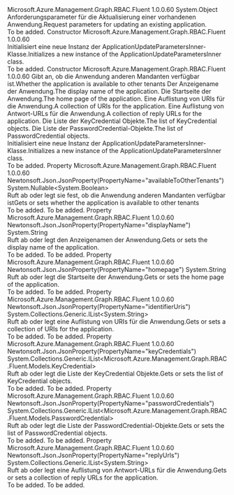 <Type Name="ApplicationUpdateParametersInner" FullName="Microsoft.Azure.Management.Graph.RBAC.Fluent.Models.ApplicationUpdateParametersInner">
  <TypeSignature Language="C#" Value="public class ApplicationUpdateParametersInner" />
  <TypeSignature Language="ILAsm" Value=".class public auto ansi beforefieldinit ApplicationUpdateParametersInner extends System.Object" />
  <TypeSignature Language="DocId" Value="T:Microsoft.Azure.Management.Graph.RBAC.Fluent.Models.ApplicationUpdateParametersInner" />
  <TypeSignature Language="VB.NET" Value="Public Class ApplicationUpdateParametersInner" />
  <TypeSignature Language="F#" Value="type ApplicationUpdateParametersInner = class" />
  <AssemblyInfo>
    <AssemblyName>Microsoft.Azure.Management.Graph.RBAC.Fluent</AssemblyName>
    <AssemblyVersion>1.0.0.60</AssemblyVersion>
  </AssemblyInfo>
  <Base>
    <BaseTypeName>System.Object</BaseTypeName>
  </Base>
  <Interfaces />
  <Docs>
    <summary>
            <span data-ttu-id="7077c-101">Anforderungsparameter für die Aktualisierung einer vorhandenen Anwendung.</span><span class="sxs-lookup"><span data-stu-id="7077c-101">Request parameters for updating an existing application.</span></span>
            </summary>
    <remarks>To be added.</remarks>
  </Docs>
  <Members>
    <Member MemberName=".ctor">
      <MemberSignature Language="C#" Value="public ApplicationUpdateParametersInner ();" />
      <MemberSignature Language="ILAsm" Value=".method public hidebysig specialname rtspecialname instance void .ctor() cil managed" />
      <MemberSignature Language="DocId" Value="M:Microsoft.Azure.Management.Graph.RBAC.Fluent.Models.ApplicationUpdateParametersInner.#ctor" />
      <MemberSignature Language="VB.NET" Value="Public Sub New ()" />
      <MemberType>Constructor</MemberType>
      <AssemblyInfo>
        <AssemblyName>Microsoft.Azure.Management.Graph.RBAC.Fluent</AssemblyName>
        <AssemblyVersion>1.0.0.60</AssemblyVersion>
      </AssemblyInfo>
      <Parameters />
      <Docs>
        <summary>
            <span data-ttu-id="7077c-102">Initialisiert eine neue Instanz der ApplicationUpdateParametersInner-Klasse.</span><span class="sxs-lookup"><span data-stu-id="7077c-102">Initializes a new instance of the ApplicationUpdateParametersInner class.</span></span>
            </summary>
        <remarks>To be added.</remarks>
      </Docs>
    </Member>
    <Member MemberName=".ctor">
      <MemberSignature Language="C#" Value="public ApplicationUpdateParametersInner (Nullable&lt;bool&gt; availableToOtherTenants = null, string displayName = null, string homepage = null, System.Collections.Generic.IList&lt;string&gt; identifierUris = null, System.Collections.Generic.IList&lt;string&gt; replyUrls = null, System.Collections.Generic.IList&lt;Microsoft.Azure.Management.Graph.RBAC.Fluent.Models.KeyCredential&gt; keyCredentials = null, System.Collections.Generic.IList&lt;Microsoft.Azure.Management.Graph.RBAC.Fluent.Models.PasswordCredential&gt; passwordCredentials = null);" />
      <MemberSignature Language="ILAsm" Value=".method public hidebysig specialname rtspecialname instance void .ctor(valuetype System.Nullable`1&lt;bool&gt; availableToOtherTenants, string displayName, string homepage, class System.Collections.Generic.IList`1&lt;string&gt; identifierUris, class System.Collections.Generic.IList`1&lt;string&gt; replyUrls, class System.Collections.Generic.IList`1&lt;class Microsoft.Azure.Management.Graph.RBAC.Fluent.Models.KeyCredential&gt; keyCredentials, class System.Collections.Generic.IList`1&lt;class Microsoft.Azure.Management.Graph.RBAC.Fluent.Models.PasswordCredential&gt; passwordCredentials) cil managed" />
      <MemberSignature Language="DocId" Value="M:Microsoft.Azure.Management.Graph.RBAC.Fluent.Models.ApplicationUpdateParametersInner.#ctor(System.Nullable{System.Boolean},System.String,System.String,System.Collections.Generic.IList{System.String},System.Collections.Generic.IList{System.String},System.Collections.Generic.IList{Microsoft.Azure.Management.Graph.RBAC.Fluent.Models.KeyCredential},System.Collections.Generic.IList{Microsoft.Azure.Management.Graph.RBAC.Fluent.Models.PasswordCredential})" />
      <MemberSignature Language="VB.NET" Value="Public Sub New (Optional availableToOtherTenants As Nullable(Of Boolean) = null, Optional displayName As String = null, Optional homepage As String = null, Optional identifierUris As IList(Of String) = null, Optional replyUrls As IList(Of String) = null, Optional keyCredentials As IList(Of KeyCredential) = null, Optional passwordCredentials As IList(Of PasswordCredential) = null)" />
      <MemberSignature Language="F#" Value="new Microsoft.Azure.Management.Graph.RBAC.Fluent.Models.ApplicationUpdateParametersInner : Nullable&lt;bool&gt; * string * string * System.Collections.Generic.IList&lt;string&gt; * System.Collections.Generic.IList&lt;string&gt; * System.Collections.Generic.IList&lt;Microsoft.Azure.Management.Graph.RBAC.Fluent.Models.KeyCredential&gt; * System.Collections.Generic.IList&lt;Microsoft.Azure.Management.Graph.RBAC.Fluent.Models.PasswordCredential&gt; -&gt; Microsoft.Azure.Management.Graph.RBAC.Fluent.Models.ApplicationUpdateParametersInner" Usage="new Microsoft.Azure.Management.Graph.RBAC.Fluent.Models.ApplicationUpdateParametersInner (availableToOtherTenants, displayName, homepage, identifierUris, replyUrls, keyCredentials, passwordCredentials)" />
      <MemberType>Constructor</MemberType>
      <AssemblyInfo>
        <AssemblyName>Microsoft.Azure.Management.Graph.RBAC.Fluent</AssemblyName>
        <AssemblyVersion>1.0.0.60</AssemblyVersion>
      </AssemblyInfo>
      <Parameters>
        <Parameter Name="availableToOtherTenants" Type="System.Nullable&lt;System.Boolean&gt;" />
        <Parameter Name="displayName" Type="System.String" />
        <Parameter Name="homepage" Type="System.String" />
        <Parameter Name="identifierUris" Type="System.Collections.Generic.IList&lt;System.String&gt;" />
        <Parameter Name="replyUrls" Type="System.Collections.Generic.IList&lt;System.String&gt;" />
        <Parameter Name="keyCredentials" Type="System.Collections.Generic.IList&lt;Microsoft.Azure.Management.Graph.RBAC.Fluent.Models.KeyCredential&gt;" />
        <Parameter Name="passwordCredentials" Type="System.Collections.Generic.IList&lt;Microsoft.Azure.Management.Graph.RBAC.Fluent.Models.PasswordCredential&gt;" />
      </Parameters>
      <Docs>
        <param name="availableToOtherTenants"><span data-ttu-id="7077c-103">Gibt an, ob die Anwendung anderen Mandanten verfügbar ist.</span><span class="sxs-lookup"><span data-stu-id="7077c-103">Whether the application is available to other tenants</span></span></param>
        <param name="displayName"><span data-ttu-id="7077c-104">Der Anzeigename der Anwendung.</span><span class="sxs-lookup"><span data-stu-id="7077c-104">The display name of the application.</span></span></param>
        <param name="homepage"><span data-ttu-id="7077c-105">Die Startseite der Anwendung.</span><span class="sxs-lookup"><span data-stu-id="7077c-105">The home page of the application.</span></span></param>
        <param name="identifierUris"><span data-ttu-id="7077c-106">Eine Auflistung von URIs für die Anwendung.</span><span class="sxs-lookup"><span data-stu-id="7077c-106">A collection of URIs for the application.</span></span></param>
        <param name="replyUrls"><span data-ttu-id="7077c-107">Eine Auflistung von Antwort-URLs für die Anwendung.</span><span class="sxs-lookup"><span data-stu-id="7077c-107">A collection of reply URLs for the application.</span></span></param>
        <param name="keyCredentials"><span data-ttu-id="7077c-108">Die Liste der KeyCredential Objekte.</span><span class="sxs-lookup"><span data-stu-id="7077c-108">The list of KeyCredential objects.</span></span></param>
        <param name="passwordCredentials"><span data-ttu-id="7077c-109">Die Liste der PasswordCredential-Objekte.</span><span class="sxs-lookup"><span data-stu-id="7077c-109">The list of PasswordCredential objects.</span></span></param>
        <summary>
            <span data-ttu-id="7077c-110">Initialisiert eine neue Instanz der ApplicationUpdateParametersInner-Klasse.</span><span class="sxs-lookup"><span data-stu-id="7077c-110">Initializes a new instance of the ApplicationUpdateParametersInner class.</span></span>
            </summary>
        <remarks>To be added.</remarks>
      </Docs>
    </Member>
    <Member MemberName="AvailableToOtherTenants">
      <MemberSignature Language="C#" Value="public Nullable&lt;bool&gt; AvailableToOtherTenants { get; set; }" />
      <MemberSignature Language="ILAsm" Value=".property instance valuetype System.Nullable`1&lt;bool&gt; AvailableToOtherTenants" />
      <MemberSignature Language="DocId" Value="P:Microsoft.Azure.Management.Graph.RBAC.Fluent.Models.ApplicationUpdateParametersInner.AvailableToOtherTenants" />
      <MemberSignature Language="VB.NET" Value="Public Property AvailableToOtherTenants As Nullable(Of Boolean)" />
      <MemberSignature Language="F#" Value="member this.AvailableToOtherTenants : Nullable&lt;bool&gt; with get, set" Usage="Microsoft.Azure.Management.Graph.RBAC.Fluent.Models.ApplicationUpdateParametersInner.AvailableToOtherTenants" />
      <MemberType>Property</MemberType>
      <AssemblyInfo>
        <AssemblyName>Microsoft.Azure.Management.Graph.RBAC.Fluent</AssemblyName>
        <AssemblyVersion>1.0.0.60</AssemblyVersion>
      </AssemblyInfo>
      <Attributes>
        <Attribute>
          <AttributeName>Newtonsoft.Json.JsonProperty(PropertyName="availableToOtherTenants")</AttributeName>
        </Attribute>
      </Attributes>
      <ReturnValue>
        <ReturnType>System.Nullable&lt;System.Boolean&gt;</ReturnType>
      </ReturnValue>
      <Docs>
        <summary>
            <span data-ttu-id="7077c-111">Ruft ab oder legt sie fest, ob die Anwendung anderen Mandanten verfügbar ist</span><span class="sxs-lookup"><span data-stu-id="7077c-111">Gets or sets whether the application is available to other tenants</span></span>
            </summary>
        <value>To be added.</value>
        <remarks>To be added.</remarks>
      </Docs>
    </Member>
    <Member MemberName="DisplayName">
      <MemberSignature Language="C#" Value="public string DisplayName { get; set; }" />
      <MemberSignature Language="ILAsm" Value=".property instance string DisplayName" />
      <MemberSignature Language="DocId" Value="P:Microsoft.Azure.Management.Graph.RBAC.Fluent.Models.ApplicationUpdateParametersInner.DisplayName" />
      <MemberSignature Language="VB.NET" Value="Public Property DisplayName As String" />
      <MemberSignature Language="F#" Value="member this.DisplayName : string with get, set" Usage="Microsoft.Azure.Management.Graph.RBAC.Fluent.Models.ApplicationUpdateParametersInner.DisplayName" />
      <MemberType>Property</MemberType>
      <AssemblyInfo>
        <AssemblyName>Microsoft.Azure.Management.Graph.RBAC.Fluent</AssemblyName>
        <AssemblyVersion>1.0.0.60</AssemblyVersion>
      </AssemblyInfo>
      <Attributes>
        <Attribute>
          <AttributeName>Newtonsoft.Json.JsonProperty(PropertyName="displayName")</AttributeName>
        </Attribute>
      </Attributes>
      <ReturnValue>
        <ReturnType>System.String</ReturnType>
      </ReturnValue>
      <Docs>
        <summary>
            <span data-ttu-id="7077c-112">Ruft ab oder legt den Anzeigenamen der Anwendung.</span><span class="sxs-lookup"><span data-stu-id="7077c-112">Gets or sets the display name of the application.</span></span>
            </summary>
        <value>To be added.</value>
        <remarks>To be added.</remarks>
      </Docs>
    </Member>
    <Member MemberName="Homepage">
      <MemberSignature Language="C#" Value="public string Homepage { get; set; }" />
      <MemberSignature Language="ILAsm" Value=".property instance string Homepage" />
      <MemberSignature Language="DocId" Value="P:Microsoft.Azure.Management.Graph.RBAC.Fluent.Models.ApplicationUpdateParametersInner.Homepage" />
      <MemberSignature Language="VB.NET" Value="Public Property Homepage As String" />
      <MemberSignature Language="F#" Value="member this.Homepage : string with get, set" Usage="Microsoft.Azure.Management.Graph.RBAC.Fluent.Models.ApplicationUpdateParametersInner.Homepage" />
      <MemberType>Property</MemberType>
      <AssemblyInfo>
        <AssemblyName>Microsoft.Azure.Management.Graph.RBAC.Fluent</AssemblyName>
        <AssemblyVersion>1.0.0.60</AssemblyVersion>
      </AssemblyInfo>
      <Attributes>
        <Attribute>
          <AttributeName>Newtonsoft.Json.JsonProperty(PropertyName="homepage")</AttributeName>
        </Attribute>
      </Attributes>
      <ReturnValue>
        <ReturnType>System.String</ReturnType>
      </ReturnValue>
      <Docs>
        <summary>
            <span data-ttu-id="7077c-113">Ruft ab oder legt die Startseite der Anwendung.</span><span class="sxs-lookup"><span data-stu-id="7077c-113">Gets or sets the home page of the application.</span></span>
            </summary>
        <value>To be added.</value>
        <remarks>To be added.</remarks>
      </Docs>
    </Member>
    <Member MemberName="IdentifierUris">
      <MemberSignature Language="C#" Value="public System.Collections.Generic.IList&lt;string&gt; IdentifierUris { get; set; }" />
      <MemberSignature Language="ILAsm" Value=".property instance class System.Collections.Generic.IList`1&lt;string&gt; IdentifierUris" />
      <MemberSignature Language="DocId" Value="P:Microsoft.Azure.Management.Graph.RBAC.Fluent.Models.ApplicationUpdateParametersInner.IdentifierUris" />
      <MemberSignature Language="VB.NET" Value="Public Property IdentifierUris As IList(Of String)" />
      <MemberSignature Language="F#" Value="member this.IdentifierUris : System.Collections.Generic.IList&lt;string&gt; with get, set" Usage="Microsoft.Azure.Management.Graph.RBAC.Fluent.Models.ApplicationUpdateParametersInner.IdentifierUris" />
      <MemberType>Property</MemberType>
      <AssemblyInfo>
        <AssemblyName>Microsoft.Azure.Management.Graph.RBAC.Fluent</AssemblyName>
        <AssemblyVersion>1.0.0.60</AssemblyVersion>
      </AssemblyInfo>
      <Attributes>
        <Attribute>
          <AttributeName>Newtonsoft.Json.JsonProperty(PropertyName="identifierUris")</AttributeName>
        </Attribute>
      </Attributes>
      <ReturnValue>
        <ReturnType>System.Collections.Generic.IList&lt;System.String&gt;</ReturnType>
      </ReturnValue>
      <Docs>
        <summary>
            <span data-ttu-id="7077c-114">Ruft ab oder legt eine Auflistung von URIs für die Anwendung.</span><span class="sxs-lookup"><span data-stu-id="7077c-114">Gets or sets a collection of URIs for the application.</span></span>
            </summary>
        <value>To be added.</value>
        <remarks>To be added.</remarks>
      </Docs>
    </Member>
    <Member MemberName="KeyCredentials">
      <MemberSignature Language="C#" Value="public System.Collections.Generic.IList&lt;Microsoft.Azure.Management.Graph.RBAC.Fluent.Models.KeyCredential&gt; KeyCredentials { get; set; }" />
      <MemberSignature Language="ILAsm" Value=".property instance class System.Collections.Generic.IList`1&lt;class Microsoft.Azure.Management.Graph.RBAC.Fluent.Models.KeyCredential&gt; KeyCredentials" />
      <MemberSignature Language="DocId" Value="P:Microsoft.Azure.Management.Graph.RBAC.Fluent.Models.ApplicationUpdateParametersInner.KeyCredentials" />
      <MemberSignature Language="VB.NET" Value="Public Property KeyCredentials As IList(Of KeyCredential)" />
      <MemberSignature Language="F#" Value="member this.KeyCredentials : System.Collections.Generic.IList&lt;Microsoft.Azure.Management.Graph.RBAC.Fluent.Models.KeyCredential&gt; with get, set" Usage="Microsoft.Azure.Management.Graph.RBAC.Fluent.Models.ApplicationUpdateParametersInner.KeyCredentials" />
      <MemberType>Property</MemberType>
      <AssemblyInfo>
        <AssemblyName>Microsoft.Azure.Management.Graph.RBAC.Fluent</AssemblyName>
        <AssemblyVersion>1.0.0.60</AssemblyVersion>
      </AssemblyInfo>
      <Attributes>
        <Attribute>
          <AttributeName>Newtonsoft.Json.JsonProperty(PropertyName="keyCredentials")</AttributeName>
        </Attribute>
      </Attributes>
      <ReturnValue>
        <ReturnType>System.Collections.Generic.IList&lt;Microsoft.Azure.Management.Graph.RBAC.Fluent.Models.KeyCredential&gt;</ReturnType>
      </ReturnValue>
      <Docs>
        <summary>
            <span data-ttu-id="7077c-115">Ruft ab oder legt die Liste der KeyCredential Objekte.</span><span class="sxs-lookup"><span data-stu-id="7077c-115">Gets or sets the list of KeyCredential objects.</span></span>
            </summary>
        <value>To be added.</value>
        <remarks>To be added.</remarks>
      </Docs>
    </Member>
    <Member MemberName="PasswordCredentials">
      <MemberSignature Language="C#" Value="public System.Collections.Generic.IList&lt;Microsoft.Azure.Management.Graph.RBAC.Fluent.Models.PasswordCredential&gt; PasswordCredentials { get; set; }" />
      <MemberSignature Language="ILAsm" Value=".property instance class System.Collections.Generic.IList`1&lt;class Microsoft.Azure.Management.Graph.RBAC.Fluent.Models.PasswordCredential&gt; PasswordCredentials" />
      <MemberSignature Language="DocId" Value="P:Microsoft.Azure.Management.Graph.RBAC.Fluent.Models.ApplicationUpdateParametersInner.PasswordCredentials" />
      <MemberSignature Language="VB.NET" Value="Public Property PasswordCredentials As IList(Of PasswordCredential)" />
      <MemberSignature Language="F#" Value="member this.PasswordCredentials : System.Collections.Generic.IList&lt;Microsoft.Azure.Management.Graph.RBAC.Fluent.Models.PasswordCredential&gt; with get, set" Usage="Microsoft.Azure.Management.Graph.RBAC.Fluent.Models.ApplicationUpdateParametersInner.PasswordCredentials" />
      <MemberType>Property</MemberType>
      <AssemblyInfo>
        <AssemblyName>Microsoft.Azure.Management.Graph.RBAC.Fluent</AssemblyName>
        <AssemblyVersion>1.0.0.60</AssemblyVersion>
      </AssemblyInfo>
      <Attributes>
        <Attribute>
          <AttributeName>Newtonsoft.Json.JsonProperty(PropertyName="passwordCredentials")</AttributeName>
        </Attribute>
      </Attributes>
      <ReturnValue>
        <ReturnType>System.Collections.Generic.IList&lt;Microsoft.Azure.Management.Graph.RBAC.Fluent.Models.PasswordCredential&gt;</ReturnType>
      </ReturnValue>
      <Docs>
        <summary>
            <span data-ttu-id="7077c-116">Ruft ab oder legt die Liste der PasswordCredential-Objekte.</span><span class="sxs-lookup"><span data-stu-id="7077c-116">Gets or sets the list of PasswordCredential objects.</span></span>
            </summary>
        <value>To be added.</value>
        <remarks>To be added.</remarks>
      </Docs>
    </Member>
    <Member MemberName="ReplyUrls">
      <MemberSignature Language="C#" Value="public System.Collections.Generic.IList&lt;string&gt; ReplyUrls { get; set; }" />
      <MemberSignature Language="ILAsm" Value=".property instance class System.Collections.Generic.IList`1&lt;string&gt; ReplyUrls" />
      <MemberSignature Language="DocId" Value="P:Microsoft.Azure.Management.Graph.RBAC.Fluent.Models.ApplicationUpdateParametersInner.ReplyUrls" />
      <MemberSignature Language="VB.NET" Value="Public Property ReplyUrls As IList(Of String)" />
      <MemberSignature Language="F#" Value="member this.ReplyUrls : System.Collections.Generic.IList&lt;string&gt; with get, set" Usage="Microsoft.Azure.Management.Graph.RBAC.Fluent.Models.ApplicationUpdateParametersInner.ReplyUrls" />
      <MemberType>Property</MemberType>
      <AssemblyInfo>
        <AssemblyName>Microsoft.Azure.Management.Graph.RBAC.Fluent</AssemblyName>
        <AssemblyVersion>1.0.0.60</AssemblyVersion>
      </AssemblyInfo>
      <Attributes>
        <Attribute>
          <AttributeName>Newtonsoft.Json.JsonProperty(PropertyName="replyUrls")</AttributeName>
        </Attribute>
      </Attributes>
      <ReturnValue>
        <ReturnType>System.Collections.Generic.IList&lt;System.String&gt;</ReturnType>
      </ReturnValue>
      <Docs>
        <summary>
            <span data-ttu-id="7077c-117">Ruft ab oder legt eine Auflistung von Antwort-URLs für die Anwendung.</span><span class="sxs-lookup"><span data-stu-id="7077c-117">Gets or sets a collection of reply URLs for the application.</span></span>
            </summary>
        <value>To be added.</value>
        <remarks>To be added.</remarks>
      </Docs>
    </Member>
  </Members>
</Type>